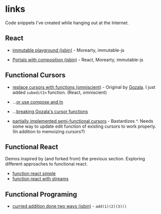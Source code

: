 # links

Code snippets I've created while hanging out at the Internet.

## React

- [immutable playground (jsbin)](http://jsbin.com/tahire/1/edit?js,console) - Morearty, immutable-js

- [Portals with composition (jsbin)](http://jsbin.com/gadotu/1/edit?js,output) - React, Morearty, immutable-js

## Functional Cursors

- [replace cursors with functions (omniscient)](http://goo.gl/FG6wxF) - Original by [Gozala](https://github.com/omniscientjs/omniscient/issues/89). I just added `subeditIn` function. (React, omniscient)

- ...[or use compose and In](http://goo.gl/melLC8)

- ...[breaking Gozala's cursor functions](http://goo.gl/7rqok2)

- [partially implemented semi-functional cursors](http://goo.gl/OsBMYy) - Bastardizes ^. Needs some way to update edit function of existing cursors to work properly. (In addition to memoizing cursors?)

## Functional React

Demos inspired by (and forked from) the previous section. Exploring different approaches to functional react.

- [function react simple](http://jsbin.com/wotelo/2/edit?js,output)
- [function react with streams](http://jsbin.com/wotelo/2/edit?html,js,output)

## Functional Programing

- [curried addition done two ways (jsbin)](http://jsbin.com/dohafi/2/edit) - `add(1)(2)(3)()`
